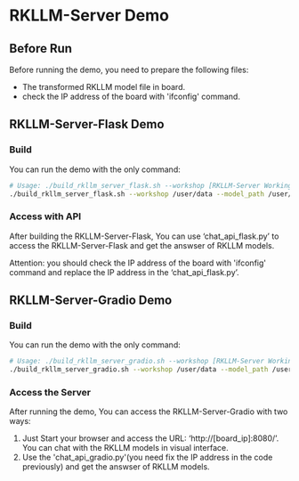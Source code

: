 # RKLLM-Server Demo
## Before Run
Before running the demo, you need to prepare the following files:
- The transformed RKLLM model file in board.
- check the IP address of the board with 'ifconfig' command.
  
## RKLLM-Server-Flask Demo
### Build
You can run the demo with the only command:
```bash
# Usage: ./build_rkllm_server_flask.sh --workshop [RKLLM-Server Working Path] --model_path [Absolute Path of Converted RKLLM Model on Board] --platform [Target Platform: rk3588/rk3576] --npu_num [NPU Core Count] [--lora_model_path [Lora Model Path]] [--prompt_cache_path [Prompt Cache File Path]]
./build_rkllm_server_flask.sh --workshop /user/data --model_path /user/data/model.rkllm --platform rk3588 --npu_num 3
```
### Access with API 
After building the RKLLM-Server-Flask, You can use ‘chat_api_flask.py’ to access the RKLLM-Server-Flask and get the answser of RKLLM models.

Attention: you should check the IP address of the board with 'ifconfig' command and replace the IP address in the ‘chat_api_flask.py’.

## RKLLM-Server-Gradio Demo
### Build
You can run the demo with the only command:
```bash
# Usage: ./build_rkllm_server_gradio.sh --workshop [RKLLM-Server Working Path] --model_path [Absolute Path of Converted RKLLM Model on Board] --platform [Target Platform: rk3588/rk3576] --npu_num [NPU Core Count] [--lora_model_path [Lora Model Path]] [--prompt_cache_path [Prompt Cache File Path]]
./build_rkllm_server_gradio.sh --workshop /user/data --model_path /user/data/model.rkllm --platform rk3588 --npu_num 3
```
### Access the Server
After running the demo, You can access the RKLLM-Server-Gradio with two ways:
1. Just Start your browser and access the URL: ‘http://[board_ip]:8080/’. You can chat with the RKLLM models in visual interface.
2. Use the 'chat_api_gradio.py'(you need fix the IP address in the code previously) and get the answser of RKLLM models.
   